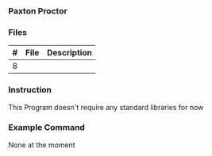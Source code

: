 ### Paxton Proctor

### Files

|   #   | File            | Description                                        |
| :---: | --------------- | -------------------------------------------------- |
|   8 | |

### Instruction

This Program doesn't require any standard libraries for now

### Example Command

None at the moment
